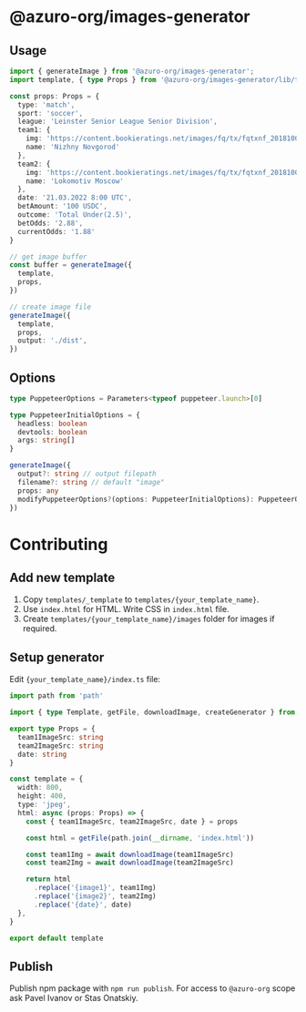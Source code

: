 # @azuro-org/images-generator

## Usage

```typescript
import { generateImage } from '@azuro-org/images-generator';
import template, { type Props } from '@azuro-org/images-generator/lib/templates/bet-nft';

const props: Props = {
  type: 'match',
  sport: 'soccer',
  league: 'Leinster Senior League Senior Division',
  team1: {
    img: 'https://content.bookieratings.net/images/fq/tx/fqtxnf_20181001112329_100x100.png',
    name: 'Nizhny Novgorod'
  },
  team2: {
    img: 'https://content.bookieratings.net/images/fq/tx/fqtxnf_20181001112329_100x100.png',
    name: 'Lokomotiv Moscow'
  },
  date: '21.03.2022 8:00 UTC',
  betAmount: '100 USDC',
  outcome: 'Total Under(2.5)',
  betOdds: '2.88',
  currentOdds: '1.88'
}

// get image buffer
const buffer = generateImage({
  template,
  props,
})

// create image file
generateImage({
  template,
  props,
  output: './dist',
})
```

## Options

```typescript
type PuppeteerOptions = Parameters<typeof puppeteer.launch>[0]

type PuppeteerInitialOptions = {
  headless: boolean
  devtools: boolean
  args: string[]
}

generateImage({
  output?: string // output filepath
  filename?: string // default "image"
  props: any
  modifyPuppeteerOptions?(options: PuppeteerInitialOptions): PuppeteerOptions
})
```


# Contributing

## Add new template

1. Copy `templates/_template` to `templates/{your_template_name}`.
3. Use `index.html` for HTML. Write CSS in `index.html` file.
4. Create `templates/{your_template_name}/images` folder for images if required.


## Setup generator

Edit `{your_template_name}/index.ts` file:

```typescript
import path from 'path'

import { type Template, getFile, downloadImage, createGenerator } from '../../utils'

export type Props = {
  team1ImageSrc: string
  team2ImageSrc: string
  date: string
}

const template = {
  width: 800,
  height: 400,
  type: 'jpeg',
  html: async (props: Props) => {
    const { team1ImageSrc, team2ImageSrc, date } = props

    const html = getFile(path.join(__dirname, 'index.html'))

    const team1Img = await downloadImage(team1ImageSrc)
    const team2Img = await downloadImage(team2ImageSrc)

    return html
      .replace('{image1}', team1Img)
      .replace('{image2}', team2Img)
      .replace('{date}', date)
  },
}

export default template
```

## Publish

Publish npm package with `npm run publish`. For access to `@azuro-org` scope ask Pavel Ivanov or Stas Onatskiy.
